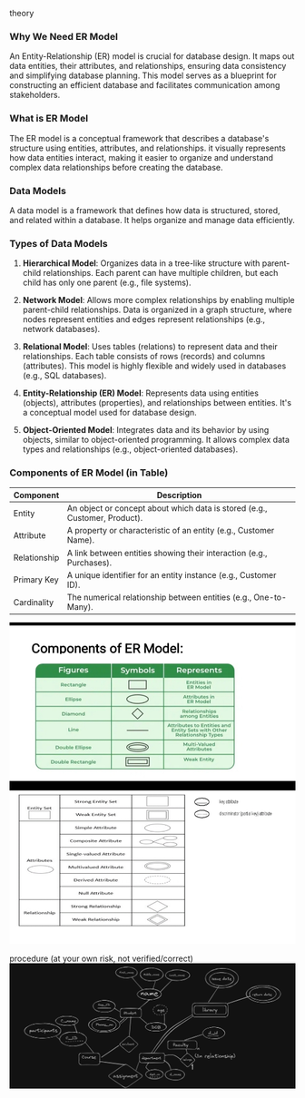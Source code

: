theory

### Why We Need ER Model

An Entity-Relationship (ER) model is crucial for database design. It maps out data entities, their attributes, and relationships, ensuring data consistency and simplifying database planning. This model serves as a blueprint for constructing an efficient database and facilitates communication among stakeholders.

### What is ER Model

The ER model is a conceptual framework that describes a database's structure using entities, attributes, and relationships. it visually represents how data entities interact, making it easier to organize and understand complex data relationships before creating the database.


### Data Models

A data model is a framework that defines how data is structured, stored, and related within a database. It helps organize and manage data efficiently.

### Types of Data Models

1. **Hierarchical Model**: Organizes data in a tree-like structure with parent-child relationships. Each parent can have multiple children, but each child has only one parent (e.g., file systems).

2. **Network Model**: Allows more complex relationships by enabling multiple parent-child relationships. Data is organized in a graph structure, where nodes represent entities and edges represent relationships (e.g., network databases).

3. **Relational Model**: Uses tables (relations) to represent data and their relationships. Each table consists of rows (records) and columns (attributes). This model is highly flexible and widely used in databases (e.g., SQL databases).

4. **Entity-Relationship (ER) Model**: Represents data using entities (objects), attributes (properties), and relationships between entities. It's a conceptual model used for database design.

5. **Object-Oriented Model**: Integrates data and its behavior by using objects, similar to object-oriented programming. It allows complex data types and relationships (e.g., object-oriented databases).
### Components of ER Model (in Table)

| Component     | Description                                                               |
|---------------|---------------------------------------------------------------------------|
| Entity        | An object or concept about which data is stored (e.g., Customer, Product).|
| Attribute     | A property or characteristic of an entity (e.g., Customer Name).          |
| Relationship  | A link between entities showing their interaction (e.g., Purchases).      |
| Primary Key   | A unique identifier for an entity instance (e.g., Customer ID).           |
| Cardinality   | The numerical relationship between entities (e.g., One-to-Many).          |

![image](.attachments/2b683cab09cd8e9fbb4e43dfd39ed8002b149b7e.jpg) 

procedure (at your own risk, not verified/correct)
![image](.attachments/5591c64f8df27103fba4b004c1d21c8bc631e2ab.png)